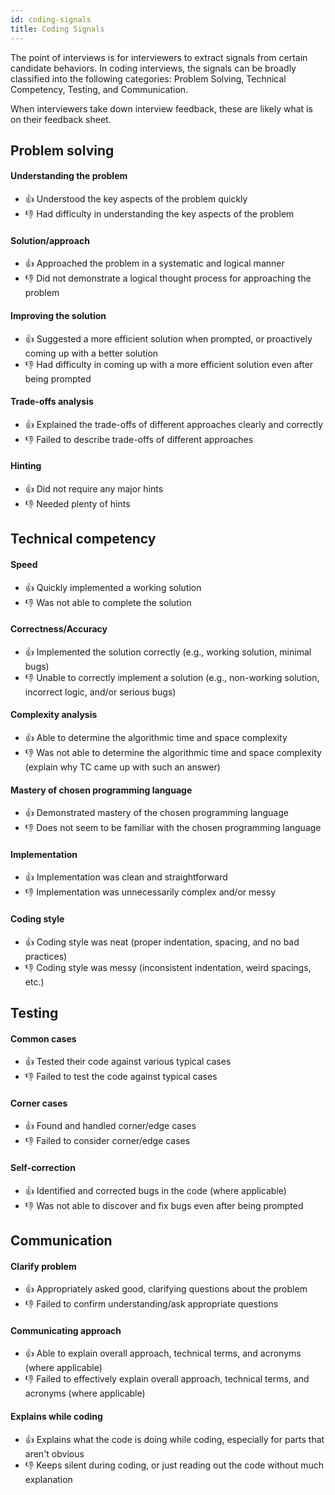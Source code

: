 ```yaml
---
id: coding-signals
title: Coding Signals
---
```


The point of interviews is for interviewers to extract signals from certain candidate behaviors. In coding interviews, the signals can be broadly classified into the following categories: Problem Solving, Technical Competency, Testing, and Communication.

When interviewers take down interview feedback, these are likely what is on their feedback sheet.

## Problem solving

#### Understanding the problem

- 👍 Understood the key aspects of the problem quickly
- 👎 Had difficulty in understanding the key aspects of the problem

#### Solution/approach

- 👍 Approached the problem in a systematic and logical manner
- 👎 Did not demonstrate a logical thought process for approaching the problem

#### Improving the solution

- 👍 Suggested a more efficient solution when prompted, or proactively coming up with a better solution
- 👎 Had difficulty in coming up with a more efficient solution even after being prompted

#### Trade-offs analysis

- 👍 Explained the trade-offs of different approaches clearly and correctly
- 👎 Failed to describe trade-offs of different approaches

#### Hinting

- 👍 Did not require any major hints
- 👎 Needed plenty of hints

## Technical competency

#### Speed

- 👍 Quickly implemented a working solution
- 👎 Was not able to complete the solution

#### Correctness/Accuracy

- 👍 Implemented the solution correctly (e.g., working solution, minimal bugs)
- 👎 Unable to correctly implement a solution (e.g., non-working solution, incorrect logic, and/or serious bugs)

#### Complexity analysis

- 👍 Able to determine the algorithmic time and space complexity
- 👎 Was not able to determine the algorithmic time and space complexity (explain why TC came up with such an answer)

#### Mastery of chosen programming language

- 👍 Demonstrated mastery of the chosen programming language
- 👎 Does not seem to be familiar with the chosen programming language

#### Implementation

- 👍 Implementation was clean and straightforward
- 👎 Implementation was unnecessarily complex and/or messy

#### Coding style

- 👍 Coding style was neat (proper indentation, spacing, and no bad practices)
- 👎 Coding style was messy (inconsistent indentation, weird spacings, etc.)

## Testing

#### Common cases

- 👍 Tested their code against various typical cases
- 👎 Failed to test the code against typical cases

#### Corner cases

- 👍 Found and handled corner/edge cases
- 👎 Failed to consider corner/edge cases

#### Self-correction

- 👍 Identified and corrected bugs in the code (where applicable)
- 👎 Was not able to discover and fix bugs even after being prompted

## Communication

#### Clarify problem

- 👍 Appropriately asked good, clarifying questions about the problem
- 👎 Failed to confirm understanding/ask appropriate questions

#### Communicating approach

- 👍 Able to explain overall approach, technical terms, and acronyms (where applicable)
- 👎 Failed to effectively explain overall approach, technical terms, and acronyms (where applicable)

#### Explains while coding

- 👍 Explains what the code is doing while coding, especially for parts that aren't obvious
- 👎 Keeps silent during coding, or just reading out the code without much explanation
